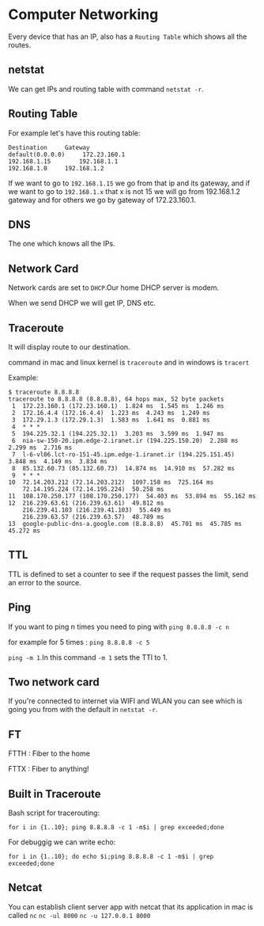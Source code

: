 # Computer Networking

Every device that has an IP, also has a ```Routing Table``` which shows all the routes.

## netstat
We can get IPs and routing table with command ```netstat -r```.

## Routing Table
For example let's have this routing table:
~~~
Destination     Gateway
default(0.0.0.0)     172.23.160.1
192.168.1.15        192.168.1.1
192.168.1.0     192.168.1.2
~~~
If we want to go to ```192.168.1.15``` we go from that ip and its gateway, and if we want to go to ```192.168.1.x``` that x is not 15 we will go from 192.168.1.2 gateway and for others we go by gateway of 172.23.160.1.

## DNS
The one which knows all the IPs.

## Network Card
Network cards are set to ```DHCP```.Our home DHCP server is modem.

When we send DHCP we will get IP, DNS etc.

## Traceroute
It will display route to our destination.

command in mac and linux kernel is ```traceroute``` and in windows is ```tracert```

Example:
~~~console
$ traceroute 8.8.8.8
traceroute to 8.8.8.8 (8.8.8.8), 64 hops max, 52 byte packets
 1  172.23.160.1 (172.23.160.1)  1.824 ms  1.545 ms  1.246 ms
 2  172.16.4.4 (172.16.4.4)  1.223 ms  4.243 ms  1.249 ms
 3  172.29.1.3 (172.29.1.3)  1.583 ms  1.641 ms  0.881 ms
 4  * * *
 5  194.225.32.1 (194.225.32.1)  3.203 ms  3.599 ms  1.947 ms
 6  nia-sw-150-20.ipm.edge-2.iranet.ir (194.225.150.20)  2.288 ms  2.299 ms  2.716 ms
 7  l-6-vl06.lct-ro-151-45.ipm.edge-1.iranet.ir (194.225.151.45)  3.848 ms  4.149 ms  3.834 ms
 8  85.132.60.73 (85.132.60.73)  14.874 ms  14.910 ms  57.282 ms
 9  * * *
10  72.14.203.212 (72.14.203.212)  1097.158 ms  725.164 ms
    72.14.195.224 (72.14.195.224)  50.258 ms
11  108.170.250.177 (108.170.250.177)  54.403 ms  53.894 ms  55.162 ms
12  216.239.63.61 (216.239.63.61)  49.812 ms
    216.239.41.103 (216.239.41.103)  55.449 ms
    216.239.63.57 (216.239.63.57)  48.789 ms
13  google-public-dns-a.google.com (8.8.8.8)  45.701 ms  45.785 ms  45.272 ms
~~~

## TTL
TTL is defined to set a counter to see if the request passes the limit, send an error to the source.

## Ping
If you want to ping n times you need to ping with ```ping 8.8.8.8 -c n```

for example for 5 times : ```ping 8.8.8.8 -c 5```

```ping -m 1```.In this command ```-m 1``` sets the TTl to 1.

## Two network card
If you're connected to internet via WIFI and WLAN you can see which is going you from with the default in ```netstat -r```.

## FT
FTTH : Fiber to the home

FTTX : Fiber to anything!

## Built in Traceroute
Bash script for tracerouting:
~~~
for i in {1..10}; ping 8.8.8.8 -c 1 -m$i | grep exceeded;done
~~~

For debuggig we can write echo:
~~~
for i in {1..10}; do echo $i;ping 8.8.8.8 -c 1 -m$i | grep exceeded;done
~~~

## Netcat
You can establish client server app with netcat that its application in mac is called ```nc```
```nc -ul 8000```
```nc -u 127.0.0.1 8000```